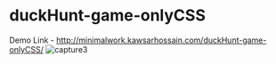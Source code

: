 # duckHunt-game-onlyCSS
Demo Link - http://minimalwork.kawsarhossain.com/duckHunt-game-onlyCSS/
![capture3](https://user-images.githubusercontent.com/38612699/45925607-d8bbe100-bf3a-11e8-9d7b-20361b096276.PNG)
